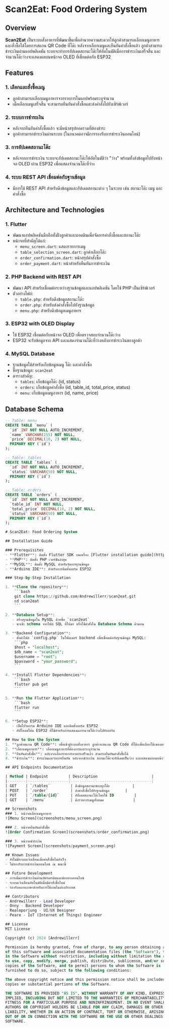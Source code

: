 # Scan2Eat: Food Ordering System

## Overview
**Scan2Eat** เป็นระบบสั่งอาหารที่พัฒนาขึ้นเพื่ออำนวยความสะดวกให้ลูกค้าสามารถเลือกเมนูอาหารและสั่งซื้อได้โดยการสแกน QR Code ที่โต๊ะ หลังจากเลือกเมนูและยืนยันคำสั่งซื้อแล้ว ลูกค้าสามารถชำระเงินผ่านแอปพลิเคชัน ระบบจะทำการอัปเดตสถานะโต๊ะให้อัตโนมัติเมื่อการชำระเงินเสร็จสิ้น และจำนวนโต๊ะว่างจะแสดงผลบนหน้าจอ OLED ที่เชื่อมต่อกับ ESP32

## Features
### 1. เลือกและสั่งซื้อเมนู
- ลูกค้าสามารถเลือกเมนูอาหารจากรายการในแอปพร้อมระบุจำนวน
- เมื่อเลือกเมนูเสร็จสิ้น จะสามารถยืนยันคำสั่งซื้อและส่งคำสั่งไปยังเซิร์ฟเวอร์

### 2. ระบบการชำระเงิน
- หลังจากยืนยันคำสั่งซื้อแล้ว จะมีหน้าสรุปยอดรวมที่ต้องชำระ
- ลูกค้าสามารถชำระเงินผ่านระบบ (ในอนาคตอาจมีการรองรับการชำระเงินออนไลน์)

### 3. การอัปเดตสถานะโต๊ะ
- หลังจากการชำระเงิน ระบบจะอัปเดตสถานะโต๊ะให้อัตโนมัติว่า "ว่าง" พร้อมทั้งส่งข้อมูลไปยังหน้าจอ OLED ผ่าน ESP32 เพื่อแสดงจำนวนโต๊ะที่ว่าง

### 4. ระบบ REST API เชื่อมต่อกับฐานข้อมูล
- มีการใช้ REST API สำหรับดึงข้อมูลและอัปเดตสถานะต่าง ๆ ในระบบ เช่น สถานะโต๊ะ เมนู และคำสั่งซื้อ

## Architecture and Technologies
### **1. Flutter**
- พัฒนาแอปพลิเคชันมือถือทั้งฝั่งลูกค้าและแอดมินเพื่อจัดการคำสั่งซื้อและสถานะโต๊ะ
- หน้าจอที่สำคัญได้แก่:
  - `menu_screen.dart`: แสดงรายการเมนู
  - `table_selection_screen.dart`: ลูกค้าเลือกโต๊ะ
  - `order_confirmation.dart`: หน้าสรุปคำสั่งซื้อ
  - `order_payment.dart`: หน้าสำหรับยืนยันการชำระเงิน

### **2. PHP Backend with REST API**
- พัฒนา API สำหรับเชื่อมต่อระหว่างฐานข้อมูลและแอปพลิเคชัน โดยใช้ PHP เป็นเซิร์ฟเวอร์
- ตัวอย่างไฟล์:
  - `table.php`: สำหรับดึงข้อมูลสถานะโต๊ะ
  - `order.php`: สำหรับส่งคำสั่งซื้อไปยังฐานข้อมูล
  - `menu.php`: สำหรับดึงข้อมูลเมนูอาหาร

### **3. ESP32 with OLED Display**
- ใช้ ESP32 เชื่อมต่อกับหน้าจอ OLED เพื่อตรวจสอบจำนวนโต๊ะว่าง
- ESP32 จะรับข้อมูลจาก API และแสดงจำนวนโต๊ะที่ว่างหลังการชำระเงินของลูกค้า

### **4. MySQL Database**
- ฐานข้อมูลใช้สำหรับเก็บข้อมูลเมนู โต๊ะ และคำสั่งซื้อ
- ชื่อฐานข้อมูล: `scan2eat`
- ตารางสำคัญ:
  - `tables`: เก็บข้อมูลโต๊ะ (id, status)
  - `orders`: เก็บข้อมูลคำสั่งซื้อ (id, table_id, total_price, status)
  - `menu`: เก็บข้อมูลเมนูอาหาร (id, name, price)

## Database Schema
```sql
-- Table: menu
CREATE TABLE `menu` (
  `id` INT NOT NULL AUTO_INCREMENT,
  `name` VARCHAR(255) NOT NULL,
  `price` DECIMAL(10, 2) NOT NULL,
  PRIMARY KEY (`id`)
);

-- Table: tables
CREATE TABLE `tables` (
  `id` INT NOT NULL AUTO_INCREMENT,
  `status` VARCHAR(50) NOT NULL,
  PRIMARY KEY (`id`)
);

-- Table: orders
CREATE TABLE `orders` (
  `id` INT NOT NULL AUTO_INCREMENT,
  `table_id` INT NOT NULL,
  `total_price` DECIMAL(10, 2) NOT NULL,
  `status` VARCHAR(50) NOT NULL,
  PRIMARY KEY (`id`)
);

# Scan2Eat: Food Ordering System

## Installation Guide

### Prerequisites
- **Flutter**: ติดตั้ง Flutter SDK บนเครื่อง [Flutter installation guide](https://docs.flutter.dev/get-started/install)
- **PHP**: ติดตั้ง PHP เวอร์ชันล่าสุด
- **MySQL**: ติดตั้ง MySQL สำหรับจัดการฐานข้อมูล
- **Arduino IDE**: สำหรับการติดตั้งบอร์ด ESP32

### Step-by-Step Installation

1. **Clone the repository**:
    ```bash
    git clone https://github.com/Andrewillerr/scan2eat.git
    cd scan2eat
    ```

2. **Database Setup**:
   - สร้างฐานข้อมูลใน MySQL ด้วยชื่อ `scan2eat`
   - นำเข้า schema จากไฟล์ SQL ที่ให้มา หรือใช้คำสั่งใน Database Schema ด้านบน

3. **Backend Configuration**:
   - ตั้งค่าไฟล์ `config.php` ในโฟลเดอร์ backend เพื่อเชื่อมต่อกับฐานข้อมูล MySQL:
    ```php
    $host = "localhost";
    $db_name = "scan2eat";
    $username = "root";
    $password = "your_password";
    ```

4. **Install Flutter Dependencies**:
    ```bash
    flutter pub get
    ```

5. **Run the Flutter Application**:
    ```bash
    flutter run
    ```

6. **Setup ESP32**:
   - เปิดโปรแกรม Arduino IDE และติดตั้งบอร์ด ESP32
   - อัปโหลดโค้ด ESP32 ที่ใช้สำหรับการแสดงผลจำนวนโต๊ะว่างไปยังบอร์ด

## How to Use the System
1. **ลูกค้าสแกน QR Code**: เพื่อเข้าสู่ระบบสั่งอาหาร ลูกค้าจะสแกน QR Code ที่โต๊ะเพื่อเลือกโต๊ะของตน
2. **เลือกเมนูอาหาร**: เลือกเมนูอาหารที่ต้องการและระบุจำนวน
3. **ยืนยันคำสั่งซื้อ**: หลังจากเลือกรายการอาหารเสร็จแล้ว สามารถยืนยันคำสั่งซื้อได้
4. **ชำระเงิน**: ชำระเงินและรอการยืนยัน หลังจากชำระเงิน สถานะโต๊ะจะอัปเดตเป็นว่าง และแสดงผลบนหน้าจอ OLED

## API Endpoints Documentation

| Method | Endpoint         | Description                        |
|--------|------------------|------------------------------------|
| GET    | `/tables`         | ดึงข้อมูลสถานะของทุกโต๊ะ          |
| POST   | `/order`          | ส่งคำสั่งซื้อไปยังฐานข้อมูล       |
| PUT    | `/table/{id}`     | อัปเดตสถานะโต๊ะโดยใช้ ID         |
| GET    | `/menu`           | ดึงรายการเมนูทั้งหมด             |

## Screenshots
### 1. หน้าจอเลือกเมนูอาหาร
![Menu Screen](screenshots/menu_screen.png)

### 2. หน้าจอยืนยันคำสั่งซื้อ
![Order Confirmation Screen](screenshots/order_confirmation.png)

### 3. หน้าจอชำระเงิน
![Payment Screen](screenshots/payment_screen.png)

## Known Issues
- ยังไม่มีระบบแจ้งเตือนเมื่อคำสั่งซื้อไม่สำเร็จ
- ไม่รองรับการชำระเงินออนไลน์ ณ ขณะนี้

## Future Development
- การเพิ่มการชำระเงินผ่านบัตรเครดิตและช่องทางออนไลน์
- ระบบแจ้งเตือนอัตโนมัติเมื่อมีคำสั่งซื้อใหม่
- รองรับหลายภาษาสำหรับการใช้งานในต่างประเทศ

## Contributors
- Andrewillerr - Lead Developer
- Onny - Backend Developer
- Realoporjung - UI/UX Designer
- Peare - IoT (Internet of Things) Engineer

## License
MIT License

Copyright (c) 2024 [Andrewillerr]

Permission is hereby granted, free of charge, to any person obtaining a copy
of this software and associated documentation files (the "Software"), to deal
in the Software without restriction, including without limitation the rights
to use, copy, modify, merge, publish, distribute, sublicense, and/or sell
copies of the Software, and to permit persons to whom the Software is
furnished to do so, subject to the following conditions:

The above copyright notice and this permission notice shall be included in all
copies or substantial portions of the Software.

THE SOFTWARE IS PROVIDED "AS IS", WITHOUT WARRANTY OF ANY KIND, EXPRESS OR
IMPLIED, INCLUDING BUT NOT LIMITED TO THE WARRANTIES OF MERCHANTABILITY,
FITNESS FOR A PARTICULAR PURPOSE AND NONINFRINGEMENT. IN NO EVENT SHALL THE
AUTHORS OR COPYRIGHT HOLDERS BE LIABLE FOR ANY CLAIM, DAMAGES OR OTHER
LIABILITY, WHETHER IN AN ACTION OF CONTRACT, TORT OR OTHERWISE, ARISING FROM,
OUT OF OR IN CONNECTION WITH THE SOFTWARE OR THE USE OR OTHER DEALINGS IN THE
SOFTWARE.

